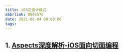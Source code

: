 ```yaml
---
title: iOS之设计模式
abbrlink: 888457d
date: 2021-06-04 00:00:00
tags:
---
```


## 1. [Aspects深度解析-iOS面向切面编程](https://juejin.cn/post/6844904052778598408)
